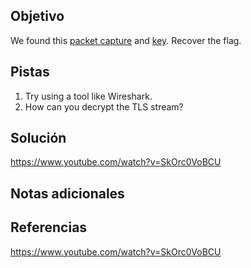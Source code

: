 ## Objetivo
We found this [packet capture](https://jupiter.challenges.picoctf.org/static/0c84d3636dd088d9fe4efd5d0d869a06/capture.pcap) and [key](https://jupiter.challenges.picoctf.org/static/0c84d3636dd088d9fe4efd5d0d869a06/picopico.key). Recover the flag.

## Pistas
1. Try using a tool like Wireshark.
2. How can you decrypt the TLS stream?

## Solución
https://www.youtube.com/watch?v=SkOrc0VoBCU

## Notas adicionales

## Referencias
https://www.youtube.com/watch?v=SkOrc0VoBCU



